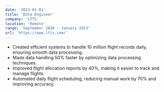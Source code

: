 ```yaml
---
date: '2023-01-01'
title: 'Data Engineer'
company: 'LTTS'
location: 'Remote'
range: 'September 2020 - January 2023'
url: 'https://www.ltts.com/'
---
```


- Created efficient systems to handle 10 million flight records daily, ensuring smooth data processing.
- Made data handling 50% faster by optimizing data processing techniques.
- Improved flight allocation reports by 40%, making it easier to track and manage flights.
- Automated daily flight scheduling, reducing manual work by 70% and improving accuracy.